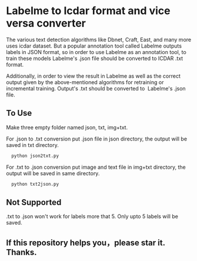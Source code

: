 
# Labelme to Icdar format and vice versa converter


The various text detection algorithms like Dbnet, Craft, East, and many more
uses icdar dataset. But a popular annotation tool called Labelme outputs labels in JSON format, so in order to use Labelme as an annotation tool,
to train these models Labelme's .json file should be converted to ICDAR .txt format.  


Additionally, in order to view the result in Labelme as well as the correct output given by the above-mentioned algorithms for retraining or incremental training. Output's .txt should be converted to  Labelme's .json file. 



## To Use
Make three empty folder named json, txt, img+txt. 

For .json to .txt conversion put .json file in json directory,
the output will be saved in txt directory.

```bash
  python json2txt.py
```
For .txt to .json conversion put image and text file in img+txt directory, the output will be saved in same directory.

```bash
  python txt2json.py
```

## Not Supported

.txt to .json won't work for labels more that 5. Only upto 5 labels will be saved.

## If this repository helps you，please star it. Thanks.



